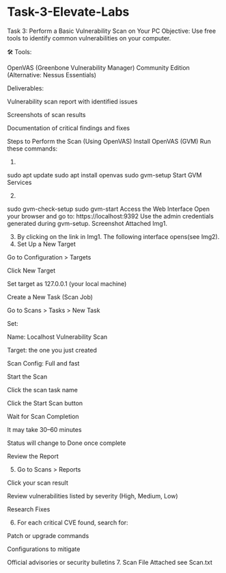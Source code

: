 # Task-3-Elevate-Labs

Task 3: Perform a Basic Vulnerability Scan on Your PC
 Objective:
Use free tools to identify common vulnerabilities on your computer.

🛠 Tools:

OpenVAS (Greenbone Vulnerability Manager) Community Edition
(Alternative: Nessus Essentials)

 Deliverables:

Vulnerability scan report with identified issues

Screenshots of scan results

Documentation of critical findings and fixes

Steps to Perform the Scan (Using OpenVAS)
Install OpenVAS (GVM)
Run these commands:

1.
sudo apt update
sudo apt install openvas
sudo gvm-setup
Start GVM Services

2.
sudo gvm-check-setup
sudo gvm-start
Access the Web Interface
Open your browser and go to:
https://localhost:9392
Use the admin credentials generated during gvm-setup.
Screenshot Attached Img1.

3. By clicking on the link in Img1. The following interface opens(see Img2).
4. Set Up a New Target

Go to Configuration > Targets

Click New Target

Set target as 127.0.0.1 (your local machine)

Create a New Task (Scan Job)

Go to Scans > Tasks > New Task

Set:

Name: Localhost Vulnerability Scan

Target: the one you just created

Scan Config: Full and fast

Start the Scan

Click the scan task name

Click the Start Scan button

Wait for Scan Completion

It may take 30–60 minutes

Status will change to Done once complete

Review the Report

5. Go to Scans > Reports

Click your scan result

Review vulnerabilities listed by severity (High, Medium, Low)

Research Fixes

6. For each critical CVE found, search for:

Patch or upgrade commands

Configurations to mitigate

Official advisories or security bulletins
7. Scan File Attached see Scan.txt
